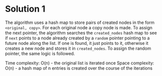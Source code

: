 # Solution 1
The algorithm uses a hash map to store pairs of created nodes in the form `<original, copy>`. For each original node a copy node is made. To assign the next pointer, the algorithm searches the `created_nodes` hash map to see if `next` points to a node already created by a `random` pointer pointing to a future node along the list. If one is found, it just points to it, otherwise it creates a new node and stores it in `created_nodes`. To assign the random pointer, the same logic is followed.

Time complexity: O(n) - the original list is iterated once
Space complexity: O(n) - a hash map of n entries is created over the course of the iterations